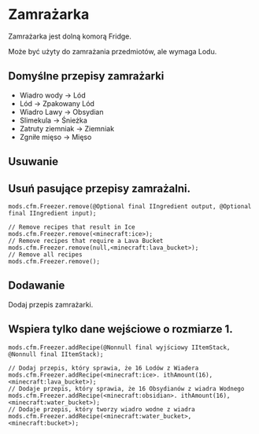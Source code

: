 # Zamrażarka

Zamrażarka jest dolną komorą Fridge.

Może być użyty do zamrażania przedmiotów, ale wymaga Lodu.

## Domyślne przepisy zamrażarki

- Wiadro wody -> Lód
- Lód -> Zpakowany Lód
- Wiadro Lawy -> Obsydian
- Slimekula -> Śnieżka
- Zatruty ziemniak -> Ziemniak
- Zgniłe mięso -> Mięso

## Usuwanie

## Usuń pasujące przepisy zamrażalni.

```zenscript
mods.cfm.Freezer.remove(@Optional final IIngredient output, @Optional final IIngredient input);

// Remove recipes that result in Ice
mods.cfm.Freezer.remove(<minecraft:ice>);
// Remove recipes that require a Lava Bucket
mods.cfm.Freezer.remove(null,<minecraft:lava_bucket>);
// Remove all recipes
mods.cfm.Freezer.remove();
```

## Dodawanie

Dodaj przepis zamrażarki.

## Wspiera tylko dane wejściowe o rozmiarze 1.

```zenscript
mods.cfm.Freezer.addRecipe(@Nonnull final wyjściowy IItemStack, @Nonnull final IItemStack);

// Dodaj przepis, który sprawia, że 16 Lodów z Wiadera
mods.cfm.Freezer.addRecipe(<minecraft:ice>. ithAmount(16),<minecraft:lava_bucket>);
// Dodaje przepis, który sprawia, że 16 Obsydianów z wiadra Wodnego
mods.cfm.Freezer.addRecipe(<minecraft:obsidian>. ithAmount(16),<minecraft:water_bucket>);
// Dodaje przepis, który tworzy wiadro wodne z wiadra
mods.cfm.Freezer.addRecipe(<minecraft:water_bucket>,<minecraft:bucket>);
```